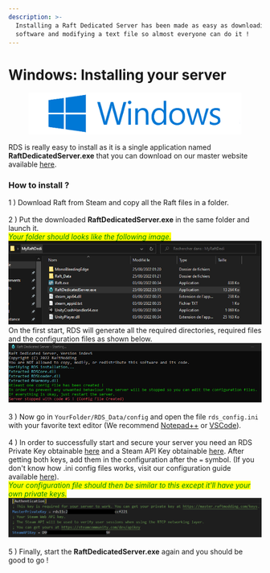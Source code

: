 ```yaml
---
description: >-
  Installing a Raft Dedicated Server has been made as easy as downloading the
  software and modifying a text file so almost everyone can do it !
---
```


# Windows: Installing your server

<figure><img src="../.gitbook/assets/windows.png" alt=""><figcaption></figcaption></figure>

RDS is really easy to install as it is a single application named **RaftDedicatedServer.exe** that you can download on our master website available [here](https://master.raftmodding.com/).

### How to install ?

1 ) Download Raft from Steam and copy all the Raft files in a folder.\
\
2 ) Put the downloaded **RaftDedicatedServer.exe** in the same folder and launch it.\
_<mark style="color:green;">Your folder should looks like the following image.</mark>_\
![](../.gitbook/assets/raftdedi.PNG)\
On the first start, RDS will generate all the required directories, required files and the configuration files as shown below.\
![](../.gitbook/assets/1.png)\
\
3 ) Now go in `YourFolder/RDS_Data/config` and open the file `rds_config.ini` with your favorite text editor (We recommend [Notepad++](https://notepad-plus-plus.org/downloads/) or [VSCode](https://code.visualstudio.com/)).\
\
4 ) In order to successfully start and secure your server you need an RDS Private Key obtainable [here](https://master.raftmodding.com/keys) and a Steam API Key obtainable [here](https://steamcommunity.com/dev/apikey). After getting both keys, add them in the configuration after the `=` symbol. (If you don't know how .ini config files works, visit our configuration guide available [here](configuring-your-server.md)).\
_<mark style="color:green;">Your configuration file should then be similar to this except it'll have your own private keys.</mark>_![](../.gitbook/assets/config.PNG)\
\
5 ) Finally, start the **RaftDedicatedServer.exe** again and you should be good to go !

